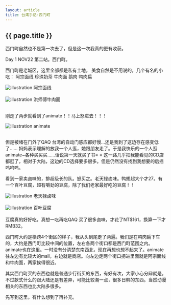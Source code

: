 ```yaml
---
layout: article
title: 台湾手记·西门町
---
```

<h2>{{ page.title }}</h2>

西门町自然也不是第一次去了，但是这一次我真的更有收获。

Day 1 NOV22
第二站。西门町。

西门町是老城区，这里全部都是私有土地。
美食自然是不用说的，几个有名的小吃：
	阿宗面线
	珍珠奶茶
	牛肉面
	鹅肉
	鸭肉扁

<div>
	<img class = "illustration" src = "{{site.baseurl}}/photos/2014-11-29/azongmianxian.jpg" alt = "illustration" />
	<span class = "image_credit">阿宗面线</span>
</div>
<br>

<div>
	<img class = "illustration" src = "{{site.baseurl}}/photos/2014-11-29/niuroumian.jpg" alt = "illustration" />
	<span class = "image_credit">洪师傅牛肉面</span>
</div>
<br>

刚走了两步就看到了animate！！马上怒进去！！！
<div>
	<img class = "illustration" src = "{{site.baseurl}}/photos/2014-11-29/animate.jpg" alt = "illustration" />
	<span class = "image_credit">animate</span>
</div>
<br>

但是被堵在门外了QAQ
台湾的自动门感应都好慢…还是我到了这边存在感变低了……
妈妈表示理解的放我一个人逛，她跟朋友走了。于是我快乐的一个人逛animate~各种买买买……话说第一天就买了书= =
这一路几乎把我能看见的CD店都逛了，相对于大陆，这边的CD选择要多很多。但是仍然没有找到我想要的后摇呜呜呜。

看到一家卖卤味的，排超级长的队。怒买之。老天禄卤味。鸭翅超大个才27。有一个百叶豆腐，超有嚼劲的豆腐，除了我们老家最好吃的豆腐！！

<div>
	<img class = "illustration" src = "{{site.baseurl}}/photos/2014-11-29/laotianlu.jpg" alt = "illustration" />
	<span class = "image_credit">老天禄卤味</span>
</div>
<br>
<div>
	<img class = "illustration" src = "{{site.baseurl}}/photos/2014-11-29/baiyedoufu.jpg" alt = "illustration" />
	<span class = "image_credit">百叶豆腐</span>
</div>
<br>
豆腐真的好好吃，真想一吃再吃QAQ
买了很多卤味，才花了NT$161，换算一下才RMB32。

西门町大约是横跨4个街区的样子，我从头到尾走了两遍。我们是在鸭肉扁下车的，大约是西门町比较中间的位置，左右各两个街口都是西门町范围之内。animate也在这里。一时没有分清楚东南西北，现在再想也想不起来了。animate往左边有比较大的mall，右边就是商店。向左边走两个街口拐进里面就是阿宗面线和牛肉面，两家挨得很近。

其实西门町买的东西也就是普通步行街买的东西，有好有次，大家小心分辩就是。不过款式什么的跟大陆还是有差异，可能比较潮一点，很多日韩的东西。当然动漫相关的东西也比大陆多很多。

先写到这里。有什么想到了再补充。